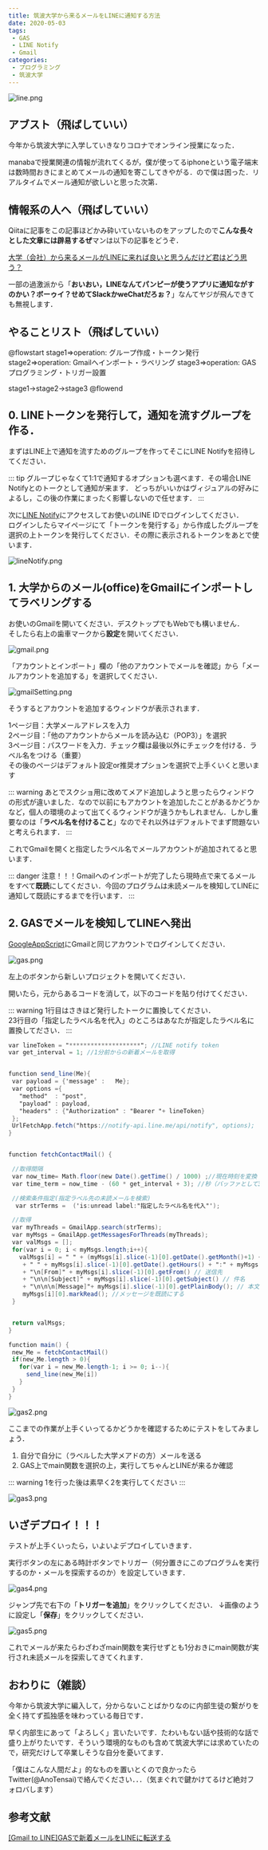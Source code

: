 ```yaml
---
title: 筑波大学から来るメールをLINEに通知する方法
date: 2020-05-03
tags:
 - GAS
 - LINE Notify
 - Gmail
categories:
 - プログラミング
 - 筑波大学
---
```

![line.png](../../images/line.png)

## アブスト（飛ばしていい）
今年から筑波大学に入学していきなりコロナでオンライン授業になった．  

manabaで授業関連の情報が流れてくるが，僕が使ってるiphoneという電子端末は数時間おきにまとめてメールの通知を寄こしてきやがる．ので僕は困った．リアルタイムでメール通知が欲しいと思った次第．

## 情報系の人へ（飛ばしていい）
Qiitaに記事をこの記事ほどかみ砕いていないものをアップしたので**こんな長々とした文章には辟易するぜ**マンは以下の記事をどうぞ．  

[大学（会社）から来るメールがLINEに来れば良いと思うんだけど君はどう思う？](https://qiita.com/drafts/3497f65baa18c0307c7e/edit)  

一部の過激派から「**おいおい，LINEなんてパンピーが使うアプリに通知ながすのかい？ボーゥイ？せめてSlackかweChatだろぉ？**」なんてヤジが飛んできても無視します．

## やることリスト（飛ばしていい）
@flowstart
stage1=>operation: グループ作成・トークン発行
stage2=>operation: Gmailへインポート・ラベリング
stage3=>operation: GASプログラミング・トリガー設置

stage1->stage2->stage3
@flowend

## 0. LINEトークンを発行して，通知を流すグループを作る．
まずはLINE上で通知を流すためのグループを作ってそこにLINE Notifyを招待してください．  

::: tip
グループじゃなくて1:1で通知するオプションも選べます．その場合LINE Notifyとのトークとして通知が来ます．
どっちがいいかはヴィジュアルの好みによるし，この後の作業にまったく影響しないので任せます．
:::

次に[LINE Notify](https://notify-bot.line.me/ja/)にアクセスしてお使いのLINE IDでログインしてください．  
ログインしたらマイページにて「トークンを発行する」から作成したグループを選択の上トークンを発行してください．その際に表示されるトークンをあとで使います．

![lineNotify.png](../../images/lineNotify.png)


## 1. 大学からのメール(office)をGmailにインポートしてラベリングする
お使いのGmailを開いてください．デスクトップでもWebでも構いません．  
そしたら右上の歯車マークから**設定**を開いてください． 

![gmail.png](../../images/gmail.png)

「アカウントとインポート」欄の「他のアカウントでメールを確認」から「メールアカウントを追加する」を選択してください．

![gmailSetting.png](../../images/gmailSetting.png)

そうするとアカウントを追加するウィンドウが表示されます．

1ページ目：大学メールアドレスを入力  
2ページ目：「他のアカウントからメールを読み込む（POP3）」を選択  
3ページ目：パスワードを入力．チェック欄は最後以外にチェックを付ける．ラベル名をつける（重要）  
その後のページはデフォルト設定or推奨オプションを選択で上手くいくと思います 

::: warning
あとでスクショ用に改めてメアド追加しようと思ったらウィンドウの形式が違いました．なので以前にもアカウントを追加したことがあるかどうかなど，個人の環境のよって出てくるウィンドウが違うかもしれません．しかし重要なのは「**ラベル名を付けること**」なのでそれ以外はデフォルトでまず問題ないと考えられます．
:::

これでGmailを開くと指定したラベル名でメールアカウントが追加されてると思います．

::: danger
注意！！！Gmailへのインポートが完了したら現時点で来てるメールをすべて**既読**にしてください．今回のプログラムは未読メールを検知してLINEに通知して既読にするまでを行います．
:::

## 2. GASでメールを検知してLINEへ発出
[GoogleAppScript](https://script.google.com/)にGmailと同じアカウントでログインしてください．

![gas.png](../../images/gas.png)

左上のボタンから新しいプロジェクトを開いてください．

開いたら，元からあるコードを消して，以下のコードを貼り付けてください．

::: warning
1行目はさきほど発行したトークに置換してください．  
23行目の「指定したラベル名を代入」のところはあなたが指定したラベル名に置換してださい．
:::

```コード.gs
var lineToken = "********************"; //LINE notify token
var get_interval = 1; //1分前からの新着メールを取得


function send_line(Me){
 var payload = {'message' :   Me};
 var options ={
   "method"  : "post",
   "payload" : payload,
   "headers" : {"Authorization" : "Bearer "+ lineToken}  
 };
 UrlFetchApp.fetch("https://notify-api.line.me/api/notify", options);
}


function fetchContactMail() {

 //取得間隔
 var now_time= Math.floor(new Date().getTime() / 1000) ;//現在時刻を変換
 var time_term = now_time - (60 * get_interval + 3); //秒（バッファとして3秒追加）

 //検索条件指定(指定ラベル先の未読メールを検索)
  var strTerms =  ('is:unread label:"指定したラベル名を代入"');

 //取得
 var myThreads = GmailApp.search(strTerms);
 var myMsgs = GmailApp.getMessagesForThreads(myThreads);
 var valMsgs = [];
 for(var i = 0; i < myMsgs.length;i++){
   valMsgs[i] = " " + (myMsgs[i].slice(-1)[0].getDate().getMonth()+1) + "/" + myMsgs[i].slice(-1)[0].getDate().getDate()
    + " " + myMsgs[i].slice(-1)[0].getDate().getHours() + ":" + myMsgs[i].slice(-1)[0].getDate().getMinutes() // 日付
    + "\n[From]" + myMsgs[i].slice(-1)[0].getFrom() // 送信先
    + "\n\n[Subject]" + myMsgs[i].slice(-1)[0].getSubject() // 件名
    + "\n\n\n[Message]"+ myMsgs[i].slice(-1)[0].getPlainBody(); // 本文（全文表示したくないなら.slice(0, 30)とかしてください）
    myMsgs[i][0].markRead(); //メッセージを既読にする
 }


 return valMsgs;
}

function main() {
 new_Me = fetchContactMail()
 if(new_Me.length > 0){
   for(var i = new_Me.length-1; i >= 0; i--){
     send_line(new_Me[i])
   }
 }
}
```

![gas2.png](../../images/gas2.png)

ここまでの作業が上手くいってるかどうかを確認するためにテストをしてみましょう．

1. 自分で自分に（ラベルした大学メアドの方）メールを送る
2. GAS上でmain関数を選択の上，実行してちゃんとLINEが来るか確認

::: warning
1を行った後は素早く2を実行してください
:::

![gas3.png](../../images/gas3.png)

## いざデプロイ！！！
テストが上手くいったら，いよいよデプロイしていきます．

実行ボタンの左にある時計ボタンでトリガー（何分置きにこのプログラムを実行するのか・メールを探索するのか）を設定していきます．

![gas4.png](../../images/gas4.png)

ジャンプ先で右下の「**トリガーを追加**」をクリックしてください．
↓画像のように設定し「**保存**」をクリックしてください．

![gas5.png](../../images/gas5.png)

これでメールが来たらわざわざmain関数を実行せずとも1分おきにmain関数が実行され未読メールを探索してきてくれます．

## おわりに（雑談）
今年から筑波大学に編入して，分からないことばかりなのに内部生徒の繋がりを全く持てず孤独感を味わっている毎日です．  

早く内部生にあって「よろしく」言いたいです．たわいもない話や技術的な話で盛り上がりたいです．そういう環境的なものも含めて筑波大学には求めていたので，研究だけして卒業しそうな自分を憂いてます．

「僕はこんな人間だよ」的なものを置いとくので良かったらTwitter(@AnoTensai)で絡んでください．．．（気まぐれで鍵かけてるけど絶対フォロバします）

## 参考文献
[[Gmail to LINE]GASで新着メールをLINEに転送する](https://qiita.com/Damon/items/bbe6350ef1a4a10fe397)
